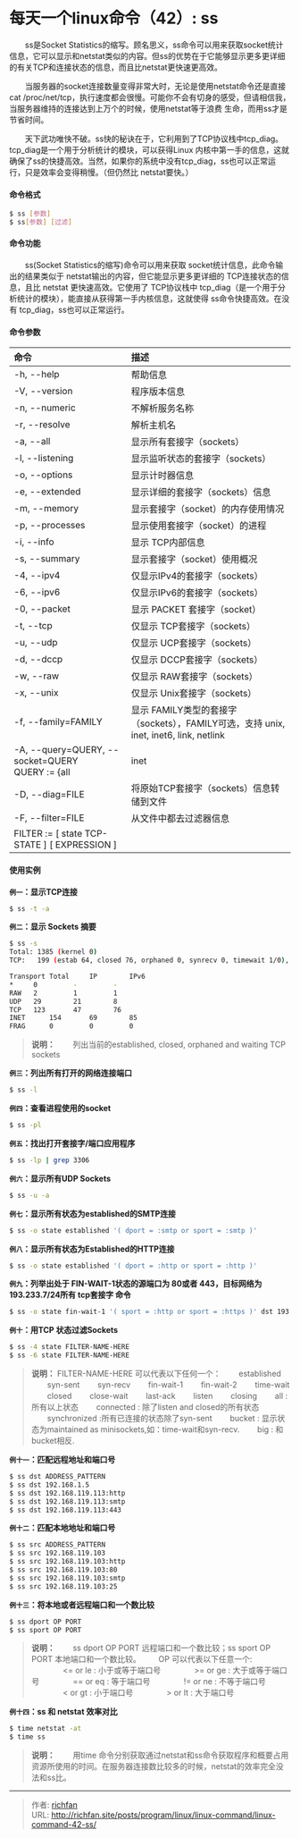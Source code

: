 # 每天一个linux命令（42）: ss

　　ss是Socket Statistics的缩写。顾名思义，ss命令可以用来获取socket统计信息，它可以显示和netstat类似的内容。但ss的优势在于它能够显示更多更详细的有关TCP和连接状态的信息，而且比netstat更快速更高效。
<!--more -->
　　当服务器的socket连接数量变得非常大时，无论是使用netstat命令还是直接cat /proc/net/tcp，执行速度都会很慢。可能你不会有切身的感受，但请相信我，当服务器维持的连接达到上万个的时候，使用netstat等于浪费 生命，而用ss才是节省时间。

　　天下武功唯快不破。ss快的秘诀在于，它利用到了TCP协议栈中tcp_diag。tcp_diag是一个用于分析统计的模块，可以获得Linux 内核中第一手的信息，这就确保了ss的快捷高效。当然，如果你的系统中没有tcp_diag，ss也可以正常运行，只是效率会变得稍慢。（但仍然比 netstat要快。）
#### 命令格式
```bash
$ ss [参数]
$ ss[参数] [过滤]
```
#### 命令功能
　　ss(Socket Statistics的缩写)命令可以用来获取 socket统计信息，此命令输出的结果类似于 netstat输出的内容，但它能显示更多更详细的 TCP连接状态的信息，且比 netstat 更快速高效。它使用了 TCP协议栈中 tcp_diag（是一个用于分析统计的模块），能直接从获得第一手内核信息，这就使得 ss命令快捷高效。在没有 tcp_diag，ss也可以正常运行。
#### 命令参数
| 命令 | 描述     |
| :------------- | :------------- |
| -h, --help | 帮助信息 |
| -V, --version | 程序版本信息 |
| -n, --numeric | 不解析服务名称 |
| -r, --resolve | 解析主机名 |
| -a, --all | 显示所有套接字（sockets） |
| -l, --listening | 显示监听状态的套接字（sockets） |
| -o, --options | 显示计时器信息 |
| -e, --extended | 显示详细的套接字（sockets）信息 |
| -m, --memory | 显示套接字（socket）的内存使用情况 |
| -p, --processes | 显示使用套接字（socket）的进程 |
| -i, --info | 显示 TCP内部信息 |
| -s, --summary | 显示套接字（socket）使用概况 |
| -4, --ipv4 | 仅显示IPv4的套接字（sockets） |
| -6, --ipv6 | 仅显示IPv6的套接字（sockets） |
| -0, --packet | 显示 PACKET 套接字（socket） |
| -t, --tcp | 仅显示 TCP套接字（sockets） |
| -u, --udp | 仅显示 UCP套接字（sockets） |
| -d, --dccp | 仅显示 DCCP套接字（sockets） |
| -w, --raw | 仅显示 RAW套接字（sockets） |
| -x, --unix | 仅显示 Unix套接字（sockets） |
| -f, --family=FAMILY | 显示 FAMILY类型的套接字（sockets），FAMILY可选，支持  unix, inet, inet6, link, netlink |
| -A, --query=QUERY, --socket=QUERY<br/>QUERY := {all|inet|tcp|udp|raw|unix|packet|netlink}[,QUERY] |  |
| -D, --diag=FILE | 将原始TCP套接字（sockets）信息转储到文件 |
| -F, --filter=FILE | 从文件中都去过滤器信息 |
| FILTER := [ state TCP-STATE ] [ EXPRESSION ] |  |

#### 使用实例
**`例一`：显示TCP连接**
```bash
$ ss -t -a
```
**`例二`：显示 Sockets 摘要**
```bash
$ ss -s
Total: 1385 (kernel 0)
TCP:   199 (estab 64, closed 76, orphaned 0, synrecv 0, timewait 1/0), ports 0

Transport Total     IP        IPv6
*	  0         -         -        
RAW	  2         1         1        
UDP	  29        21        8        
TCP	  123       47        76       
INET	  154       69        85       
FRAG	  0         0         0  
```
>**说明：**
　　列出当前的established, closed, orphaned and waiting TCP sockets

**`例三`：列出所有打开的网络连接端口**
```bash
$ ss -l
```
**`例四`：查看进程使用的socket**
```bash
$ ss -pl
```
**`例五`：找出打开套接字/端口应用程序**
```bash
$ ss -lp | grep 3306
```
**`例六`：显示所有UDP Sockets**
```bash
$ ss -u -a
```
**`例七`：显示所有状态为established的SMTP连接**
```bash
$ ss -o state established '( dport = :smtp or sport = :smtp )'
```
**`例八`：显示所有状态为Established的HTTP连接**
```bash
$ ss -o state established '( dport = :http or sport = :http )'
```
**`例九`：列举出处于 FIN-WAIT-1状态的源端口为 80或者 443，目标网络为 193.233.7/24所有 tcp套接字
命令**
```bash
$ ss -o state fin-wait-1 '( sport = :http or sport = :https )' dst 193.233.7/24
```
**`例十`：用TCP 状态过滤Sockets**
```bash
$ ss -4 state FILTER-NAME-HERE
$ ss -6 state FILTER-NAME-HERE
```
>**说明：**
FILTER-NAME-HERE 可以代表以下任何一个：
　　established
　　syn-sent
　　syn-recv
　　fin-wait-1
　　fin-wait-2
　　time-wait
　　closed
　　close-wait
　　last-ack
　　listen
　　closing
　　all : 所有以上状态
　　connected : 除了listen and closed的所有状态
　　synchronized :所有已连接的状态除了syn-sent
　　bucket : 显示状态为maintained as minisockets,如：time-wait和syn-recv.
　　big : 和bucket相反.

**`例十一`：匹配远程地址和端口号**
```bash
$ ss dst ADDRESS_PATTERN
$ ss dst 192.168.1.5
$ ss dst 192.168.119.113:http
$ ss dst 192.168.119.113:smtp
$ ss dst 192.168.119.113:443
```
**`例十二`：匹配本地地址和端口号**
```bash
$ ss src ADDRESS_PATTERN
$ ss src 192.168.119.103
$ ss src 192.168.119.103:http
$ ss src 192.168.119.103:80
$ ss src 192.168.119.103:smtp
$ ss src 192.168.119.103:25
```
**`例十三`：将本地或者远程端口和一个数比较**
```bash
$ ss dport OP PORT
$ ss sport OP PORT
```
>**说明：**
　　ss dport OP PORT 远程端口和一个数比较；ss sport OP PORT 本地端口和一个数比较。
　　OP 可以代表以下任意一个:
　　　　<= or le : 小于或等于端口号
　　　　>= or ge : 大于或等于端口号
　　　　== or eq : 等于端口号
　　　　!= or ne : 不等于端口号
　　　　< or gt : 小于端口号
　　　　> or lt : 大于端口号

**`例十四`：ss 和 netstat 效率对比**
```bash
$ time netstat -at
$ time ss
```
>**说明：**
　　用time 命令分别获取通过netstat和ss命令获取程序和概要占用资源所使用的时间。在服务器连接数比较多的时候，netstat的效率完全没法和ss比。


---

> 作者: [richfan](https://richfan.site/)  
> URL: http://richfan.site/posts/program/linux/linux-command/linux-command-42-ss/  

